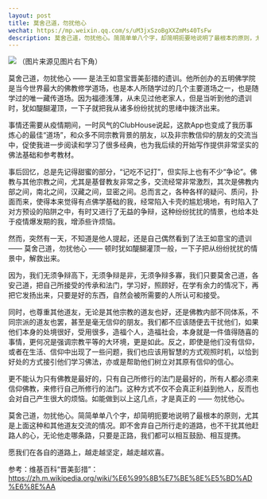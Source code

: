 ```yaml
---
layout: post
title: 莫舍己道，勿扰他心
wechat: https://mp.weixin.qq.com/s/uM3jxSzoBgXXZmMs40TsFw 
description: 莫舍己道，勿扰他心。简简单单八个字，却简明扼要地说明了最根本的原则，尤其是和其他道友交流的情况。即不舍弃自己所行走的道路，也不干扰其他赶路人的心，无论他走哪条路，只要是正路，我们都可以相互鼓励、相互提携。
---
```


![](../images/2022-06-08-14-45-53.png)
（图片来源见图片右下角）

莫舍己道，勿扰他心 —— 是法王如意宝晋美彭措的遗训。他所创办的五明佛学院是当今世界最大的佛教修学道场，也是本人所随学过的几个主要道场之一，也是随学过的唯一藏传道场。因为福德浅薄，从未见过他老家人，但是当听到他的遗训时，犹如醍醐灌顶，一下子就把我从诸多纷纷扰扰的思绪中拨济出来。

事情还需要从疫情期间，一时风气的ClubHouse说起，这款App也变成了我历事炼心的最佳“道场”，和众多不同宗教背景的朋友，以及非宗教信仰的朋友的交流当中，促使我进一步阅读和学习了很多经典，也为我后续的开始写作提供非常坚实的佛法基础和参考教材。

事后回忆，总是先记得甜蜜的部分，“记吃不记打”，但实际上也有不少“争论”。佛教与其他宗教之间，尤其是基督教友非常之多，交流经常非常激烈，其次是佛教内部之间，南北之间，汉藏之间，显密之间。总而言之，各种各样的疑问、质问，扑面而来，使得本来觉得有点佛学基础的我，经常陷入卡壳的尴尬境地，有时陷入了对方预设的陷阱之中，有时又进行了无益的争辩，这种纷纷扰扰的情景，也给本处于疫情爆发期的我，增添些许烦恼。

然而，突然有一天，不知道是他人提起，还是自己偶然看到了法王如意宝的遗训 —— 莫舍己道，勿扰他心 —— 顿时犹如醍醐灌顶一般，一下子把从纷纷扰扰的情景中，解救出来。

因为，我们无须争辩高下，无须争辩是非，无须争辩多寡，我们只要莫舍己道，各安己道，把自己所接受的传承和法门，学习好，照顾好，在学有余力的情况下，再把它发扬出来，只要是好的东西，自然会被所需要的人所认可和接受。

同时，也尊重其他道友，无论是其他宗教的道友也好，还是佛教内部不同体系，不同宗派的道友也罢，甚至是毫无信仰的朋友。我们都不应该随便去干扰他们，如果他们本身的处境很好，受用很多，造福个人，造福社会，本身就是一件值得随喜的事情，更何况是强调宗教平等的大环境，更是如此。反之，即使是他们没有信仰，或者在生活、信仰中出现了一些问题，我们也应该用智慧的方式观照时机，以恰到好处的方式接引他们学习佛法，亦或是帮助他们树立对其原有信仰的信心。

更不能认为只有佛教是最好的，只有自己所修行的法门是最好的，所有人都必须来信仰佛教，来修行自己所修行的法门。这种方式不仅不会真正利益到他人，反而也会对自己产生很大的烦恼。如能做到以上这几点，才是真正的 —— 勿扰他心。

莫舍己道，勿扰他心。简简单单八个字，却简明扼要地说明了最根本的原则，尤其是上面这种和其他道友交流的情况。即不舍弃自己所行走的道路，也不干扰其他赶路人的心，无论他走哪条路，只要是正路，我们都可以相互鼓励、相互提携。

愿我们在各自的道路上，越走越坚定，越走越欢喜。


参考：维基百科“晋美彭措”：https://zh.m.wikipedia.org/wiki/%E6%99%8B%E7%BE%8E%E5%BD%AD%E6%8E%AA

